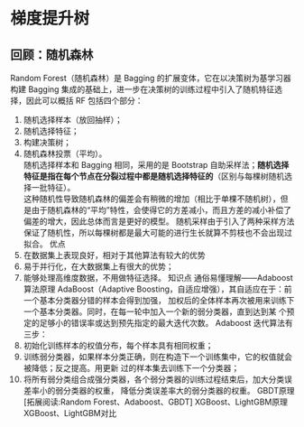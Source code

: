 # 梯度提升树
## 回顾：随机森林
Random Forest（随机森林）是 Bagging 的扩展变体，它在以决策树为基学习器构建 Bagging 集成的基础上，进一步在决策树的训练过程中引入了随机特征选择，因此可以概括 RF 包括四个部分：  
1. 随机选择样本（放回抽样）；  
2. 随机选择特征；  
3. 构建决策树；  
4. 随机森林投票（平均）。  
随机选择样本和 Bagging 相同，采用的是 Bootstrap 自助采样法；**随机选择特征是指在每个节点在分裂过程中都是随机选择特征的**（区别与每棵树随机选择一批特征）。  
这种随机性导致随机森林的偏差会有稍微的增加（相比于单棵不随机树），但是由于随机森林的“平均”特性，会使得它的方差减小，而且方差的减小补偿了偏差的增大，因此总体而言是更好的模型。
随机采样由于引入了两种采样方法保证了随机性，所以每棵树都是最大可能的进行生长就算不剪枝也不会出现过拟合。
优点
1. 在数据集上表现良好，相对于其他算法有较大的优势
2. 易于并行化，在大数据集上有很大的优势；
3. 能够处理高维度数据，不用做特征选择。
知识点
通俗易懂理解——Adaboost算法原理
AdaBoost（Adaptive Boosting，自适应增强），其自适应在于：前一个基本分类器分错的样本会得到加强，
加权后的全体样本再次被用来训练下一个基本分类器。同时，在每一轮中加入一个新的弱分类器，直到达到某
个预定的足够小的错误率或达到预先指定的最大迭代次数。
Adaboost 迭代算法有三步：
1. 初始化训练样本的权值分布，每个样本具有相同权重；
2. 训练弱分类器，如果样本分类正确，则在构造下一个训练集中，它的权值就会被降低；反之提高。用更新
过的样本集去训练下一个分类器；
3. 将所有弱分类组合成强分类器，各个弱分类器的训练过程结束后，加大分类误差率小的弱分类器的权重，
降低分类误差率大的弱分类器的权重。
GBDT原理
[拓展阅读:Random Forest、Adaboost、GBDT]
XGBoost、LightGBM原理
XGBoost、LightGBM对比
